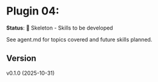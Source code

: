 # Plugin 04: 

**Status**: 🚧 Skeleton - Skills to be developed

See agent.md for topics covered and future skills planned.

## Version
v0.1.0 (2025-10-31)
